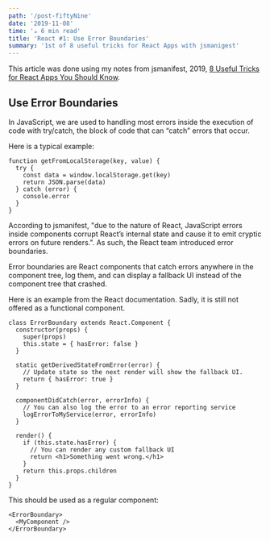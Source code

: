 ```yaml
---
path: '/post-fiftyNine'
date: '2019-11-08'
time: '☕️ 6 min read'
title: 'React #1: Use Error Boundaries'
summary: '1st of 8 useful tricks for React Apps with jsmanigest'
---
```


This article was done using my notes from jsmanifest, 2019, [8 Useful Tricks for React Apps You Should Know](https://jsmanifest.com/8-useful-tricks-in-react-you-should-know/).

## Use Error Boundaries

In JavaScript, we are used to handling most errors inside the execution of code with try/catch, the block of code that can “catch” errors that occur.

Here is a typical example:

```
function getFromLocalStorage(key, value) {
  try {
    const data = window.localStorage.get(key)
    return JSON.parse(data)
  } catch (error) {
    console.error
  }
}
```

According to jsmanifest, "due to the nature of React, JavaScript errors inside components corrupt React’s internal state and cause it to emit cryptic errors on future renders.". As such, the React team introduced error boundaries.

Error boundaries are React components that catch errors anywhere in the component tree, log them, and can display a fallback UI instead of the component tree that crashed.

Here is an example from the React documentation. Sadly, it is still not offered as a functional component.

```
class ErrorBoundary extends React.Component {
  constructor(props) {
    super(props)
    this.state = { hasError: false }
  }

  static getDerivedStateFromError(error) {
    // Update state so the next render will show the fallback UI.
    return { hasError: true }
  }

  componentDidCatch(error, errorInfo) {
    // You can also log the error to an error reporting service
    logErrorToMyService(error, errorInfo)
  }

  render() {
    if (this.state.hasError) {
      // You can render any custom fallback UI
      return <h1>Something went wrong.</h1>
    }
    return this.props.children
  }
}
```

This should be used as a regular component:

```
<ErrorBoundary>
  <MyComponent />
</ErrorBoundary>
```
